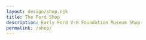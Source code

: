 ```yaml
---
layout: design/shop.njk
title: The Ford Shop
description: Early Ford V-8 Foundation Museum Shop
permalink: /shop/
---
```


